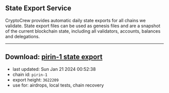 ## State Export Service
CryptoCrew provides automatic daily state exports for all chains we validate. State export files can be used as genesis files and are a snapshot of the current blockchain state, including all validators, accounts, balances and delegations.

---
**Download: [pirin-1 state export](https://dl.ccvalidators.com/SERVICE/nolus/pirin-1_export_3622209.json)**
---

- last updated: Sun Jan 21 2024 00:52:38
- chain id: `pirin-1`
- export height: `3622209`
- use for: airdrops, local tests, chain recovery
